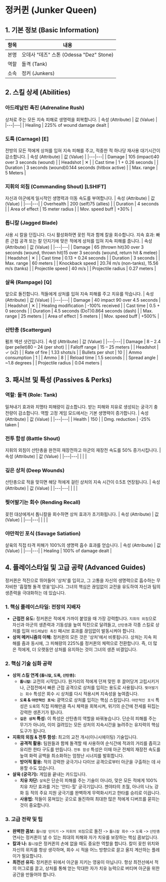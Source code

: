 # 정커퀸 (Junker Queen)

## 1. 기본 정보 (Basic Information)

| 항목 | 내용                                    |
| ---- | --------------------------------------- |
| 본명 | 오데사 "데즈" 스톤 (Odessa "Dez" Stone) |
| 역할 | 돌격 (Tank)                             |
| 소속 | 정커 (Junkers)                          |

## 2. 스킬 상세 (Abilities)

### 아드레날린 촉진 (Adrenaline Rush)

상처로 주는 모든 지속 피해로 생명력을 회복합니다.
| 속성 (Attribute) | 값 (Value) |
|---|---|
| Healing | 225% of wound damage dealt |

### 도륙 (Carnage) [E]

전방의 모든 적에게 상처를 입혀 지속 피해를 주고, 적중한 적 하나당 재사용 대기시간이 감소합니다.
| 속성 (Attribute) | 값 (Value) |
|---|---|
| Damage | 105 (impact)40 over 3 seconds (wound) |
| Headshot | ✕ |
| Cast time | 1 + 0.26 seconds |
| Duration | 3 seconds (wound)0.144 seconds (hitbox active) |
| Max. range | 5 Meters |

### 지휘의 외침 (Commanding Shout) [LSHIFT]

자신과 아군에게 일시적인 생명력과 이동 속도를 부여합니다.
| 속성 (Attribute) | 값 (Value) |
|---|---|
| Overhealth | 200 (self)75 (allies) |
| Duration | 4 seconds |
| Area of effect | 15 meter radius |
| Mov. speed buff | +30% |

### 톱니칼 (Jagged Blade)

사용 시 칼을 던집니다. 다시 활성화하면 꽂힌 적과 함께 칼을 회수합니다. 지속 효과: 빠른 근접 공격 또는 칼 던지기에 맞은 적에게 상처를 입혀 지속 피해를 줍니다.
| 속성 (Attribute) | 값 (Value) |
|---|---|
| Damage | 65 (thrown hit)30 over 3 seconds (wound, thrown hit)15 over 3 seconds (wound, return hit & melee) |
| Headshot | ✕ |
| Cast time | 0.13 + 0.24 seconds |
| Duration | 3 seconds |
| Max. range | 60 meters |
| Knockback speed | 20.74 m/s (non-tanks), 15.56 m/s (tanks) |
| Projectile speed | 40 m/s |
| Projectile radius | 0.27 meters |

### 살육 (Rampage) [Q]

앞으로 돌진합니다. 적들에게 상처를 입혀 지속 피해를 주고 치유를 막습니다.
| 속성 (Attribute) | 값 (Value) |
|---|---|
| Damage | 40 impact 90 over 4.5 seconds |
| Headshot | ✕ |
| Healing modification | -100% received |
| Cast time | 0.5 + 0 seconds |
| Duration | 4.5 seconds (DoT)0.864 seconds (dash) |
| Max. range | 25 meters |
| Area of effect | 5 meters |
| Mov. speed buff | +500% |

### 산탄총 (Scattergun)

펌프 액션 샷건입니다.
| 속성 (Attribute) | 값 (Value) |
|---|---|
| Damage | 8 – 2.4 (per pellet)80 – 24 (per shot) |
| Falloff range | 15 – 25 meters |
| Headshot | ✓ (x2) |
| Rate of fire | 1.33 shots/s |
| Bullets per shot | 10 |
| Ammo consumption | 1 |
| Ammo | 8 |
| Reload time | 1.5 seconds |
| Spread angle | ~1.8 degrees |
| Projectile radius | 0.04 meters |

## 3. 패시브 및 특성 (Passives & Perks)

### 역할: 돌격 (Role: Tank)

밀쳐내기 효과와 치명타 피해량이 감소합니다. 받는 피해와 치유로 생성되는 궁극기 충전량이 감소합니다. 역할 고정 게임 모드에서는 기본 생명력이 증가합니다.
| 속성 (Attribute) | 값 (Value) |
|---|---|
| Health | 150 |
| Dmg. reduction | -25% taken |

### 전투 함성 (Battle Shout)

지휘의 외침이 산탄총을 완전히 재장전하고 아군의 재장전 속도를 50% 증가시킵니다.
| 속성 (Attribute) | 값 (Value) |
|---|---|
| | |

### 깊은 상처 (Deep Wounds)

산탄총으로 적을 맞히면 해당 적에게 걸린 상처의 지속 시간이 0.5초 연장됩니다.
| 속성 (Attribute) | 값 (Value) |
|---|---|
| | |

### 찢어발기는 회수 (Rending Recall)

꽂힌 대상에게서 톱니칼을 회수하면 상처 효과가 초기화됩니다.
| 속성 (Attribute) | 값 (Value) |
|---|---|
| | |

### 야만적인 포식 (Savage Satiation)

살육의 직접 타격 피해가 100%의 생명력 흡수 효과를 얻습니다.
| 속성 (Attribute) | 값 (Value) |
|---|---|
| Healing | 100% of damage dealt |

## 4. 플레이스타일 및 고급 공략 (Advanced Guides)

정커퀸은 적진으로 뛰어들어 '상처'를 입히고, 그 고통을 자신의 생명력으로 흡수하는 무자비한 '흡혈형 돌격 영웅'입니다. 그녀의 핵심은 끊임없이 교전을 유도하여 자신과 팀의 생존력을 극대화하는 데 있습니다.

### **1. 핵심 플레이스타일: 전장의 지배자**

- **근접전 유도:** 정커퀸은 적에게 가까이 붙었을 때 가장 강력합니다. `지휘의 외침`으로 자신과 아군의 생존력과 기동성을 높여 적진으로 달려들고, `산탄총`과 각종 스킬로 상처를 입혀 `아드레날린 촉진` 패시브 효과를 끊임없이 발동시켜야 합니다.
- **상처 메커니즘의 이해:** 정커퀸의 모든 것은 '상처'에서 비롯됩니다. 상처는 지속 피해를 줌과 동시에, 그 피해량의 225%를 정커퀸의 체력으로 전환합니다. 즉, 더 많은 적에게, 더 오랫동안 상처를 유지하는 것이 그녀의 생존 비결입니다.

### **2. 핵심 기술 심화 공략**

- **상처 스킬 연계 (`톱니칼`, `도륙`, `산탄총`):**
  - **`톱니칼`:** 교전의 시작입니다. 원거리의 적에게 던져 맞힌 후 끌어당겨 고립시키거나, 근접전에서 빠른 근접 공격으로 상처를 입히는 용도로 사용됩니다. `찢어발기는 회수` 특성은 회수 시 상처를 다시 적용시켜 지속성을 높여줍니다.
  - **`도륙` & `야만적인 포식`:** 광역으로 상처를 입히는 핵심 스킬입니다. `야만적인 포식` 특성은 `도륙`의 직접 피해만큼 즉시 체력을 회복시켜, 위기의 순간에 전세를 뒤집는 강력한 생존기가 됩니다.
  - **`깊은 상처` 특성:** 이 특성은 산탄총의 역할을 바꿔놓습니다. 단순히 피해를 주는 무기가 아니라, 이미 걸려있는 모든 상처의 지속시간을 늘려주는 유지력의 핵심 도구가 됩니다.
- **지휘의 외침 & 전투 함성:** 최고의 교전 개시(이니시에이팅) 기술입니다.
  - **공격적 활용:** 팀원들과 함께 돌격할 때 사용하여 순식간에 적과의 거리를 좁히고 유리한 한타 구도를 만듭니다. `전투 함성` 특성은 이때 아군 전체의 재장전 속도를 높여 화력 공백을 최소화하는 엄청난 시너지를 발휘합니다.
  - **방어적 활용:** 적의 강력한 궁극기나 다이브 공격으로부터 아군을 구출하는 데 사용할 수도 있습니다.
- **살육 (궁극기):** 게임을 끝내는 카드입니다.
  - **치유 차단:** `살육`은 단순히 피해를 주는 기술이 아니라, 맞은 모든 적에게 100% 치유 차단 효과를 거는 '안티-힐' 궁극기입니다. 젠야타의 초월, 아나의 나노 강화 등 적의 주요 지원 궁극기를 완벽하게 무력화시키고 한타를 승리로 이끕니다.
  - **사용법:** 적들이 뭉쳐있는 곳으로 돌진하여 최대한 많은 적에게 디버프를 묻히는 것이 중요합니다.

### **3. 고급 전략 및 팁**

- **완벽한 콤보:** `톱니칼 던지기` -> `지휘의 외침`으로 돌진 -> `톱니칼 회수` -> `도륙` -> `산탄총` 연사는 정커퀸이 낼 수 있는 최대의 피해와 자가 치유를 보장하는 핵심 콤보입니다.
- **칼과 나:** `톱니칼`은 정커퀸의 손에 없을 때도 중요한 역할을 합니다. 칼이 꽂힌 위치와 자신의 위치를 항상 생각하며, 회수 시 적을 어느 방향으로 끌고 올지 계산하는 플레이가 필요합니다.
- **최전선 유지:** 정커퀸은 뒤에서 아군을 지키는 영웅이 아닙니다. 항상 최전선에서 적의 어그로를 끌고, 상처를 통해 얻는 막대한 자가 치유 능력으로 버티며 아군을 위한 공간을 만들어야 합니다.
